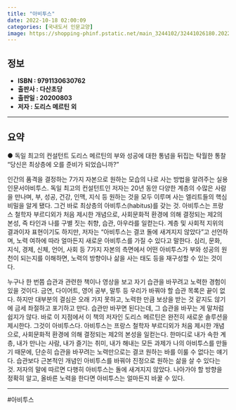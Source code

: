 ```yaml
---
title: "아비투스"
date: 2022-10-18 02:00:09
categories: [국내도서 인문교양]
image: https://shopping-phinf.pstatic.net/main_3244102/32441026180.20220527085546.jpg
---
```


## **정보**

- **ISBN : 9791130630762**
- **출판사 : 다산초당**
- **출판일 : 20200803**
- **저자 : 도리스 메르틴 외**

------



## **요약**

● 독일 최고의 컨설턴트 도리스 메르틴의 부와 성공에 대한 통념을 뒤집는 탁월한 통찰
“당신은 최상층에 오를 준비가 되었습니까?”

인간의 품격을 결정하는 7가지 자본으로 원하는 모습의 나로 사는 방법을 알려주는 실용 인문서아비투스. 독일 최고의 컨설턴트인 저자는 20년 동안 다양한 계층의 수많은 사람을 만나며, 부, 성공, 건강, 인맥, 지식 등 원하는 것을 모두 이루며 사는 엘리트들의 핵심 비밀을 알게 됐다. 그건 바로 최상층의 아비투스(habitus)를 갖는 것. 아비투스는 프랑스 철학자 부르디외가 처음 제시한 개념으로, 사회문화적 환경에 의해 결정되는 제2의 본성, 즉 타인과 나를 구별 짓는 취향, 습관, 아우라를 일컫는다. 계층 및 사회적 지위의 결과이자 표현이기도 하지만, 저자는 “아비투스는 결코 돌에 새겨지지 않았다”고 선언하며, 노력 여하에 따라 얼마든지 새로운 아비투스를 가질 수 있다고 말한다. 심리, 문화, 지식, 경제, 신체, 언어, 사회 등 7가지 자본의 측면에서 어떤 아비투스가 부와 성공의 원천이 되는지를 이해하면, 노력의 방향이나 삶을 사는 태도 등을 재구성할 수 있는 것이다.

누구나 한 번쯤 습관과 관련한 책이나 영상을 보고 자기 습관을 바꾸려고 노력한 경험이 있을 것이다. 금연, 다이어트, 영어 공부, 말투 등 우리가 바꿔야 할 습관 목록은 끝이 없다. 하지만 대부분의 결심은 오래 가지 못하고, 노력한 만큼 보상을 받는 것 같지도 않기에 금세 좌절하고 포기하고 만다. 습관만 바꾸면 된다는데, 그 습관을 바꾸는 게 말처럼 쉽지가 않다. 바로 이 지점에서 이 책의 저자인 도리스 메르틴은 완전히 새로운 솔루션을 제시한다. 그것이 아비투스다. 
아비투스는 프랑스 철학자 부르디외가 처음 제시한 개념으로, 사회문화적 환경에 의해 결정되는 제2의 본성을 일컫는다. 한마디로 내가 속한 계층, 내가 만나는 사람, 내가 즐기는 취미, 내가 해내는 모든 과제가 나의 아비투스를 만들기 때문에, 단순히 습관을 바꾸려는 노력만으로는 결코 원하는 바를 이룰 수 없다는 얘기다. 습관보다 근본적인 개념인 아비투스를 바꿔야 진정으로 원하는 삶을 살 수 있다는 것. 저자의 말에 따르면 다행히 아비투스는 돌에 새겨지지 않았다. 나아가야 할 방향을 정확히 알고, 올바른 노력을 한다면 아비투스는 얼마든지 바꿀 수 있다.

------

#아비투스


